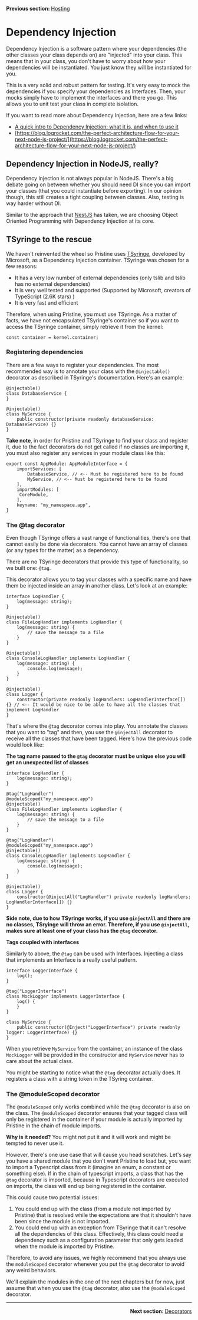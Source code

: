 <p>
   <strong>Previous section: </strong> <a href="02.hosting.md">Hosting</a>
</p>


# Dependency Injection

Dependency Injection is a software pattern where your dependencies (the other classes your class depends on) are
"injected" into your class. This means that in your class, you don't have to worry about how your dependencies will be 
instantiated. You just know they will be instantiated for you.

This is a very solid and robust pattern for testing. It's very easy to mock the dependencies if you specify your 
dependencies as Interfaces. Then, your mocks simply have to implement the interfaces and there you go. This allows you 
to unit test your class in complete isolation.

If you want to read more about Dependency Injection, here are a few links:
* [A quick intro to Dependency Injection: what it is, and when to use it](https://www.freecodecamp.org/news/a-quick-intro-to-dependency-injection-what-it-is-and-when-to-use-it-7578c84fa88f/)
* [https://blog.logrocket.com/the-perfect-architecture-flow-for-your-next-node-js-project/](https://blog.logrocket.com/the-perfect-architecture-flow-for-your-next-node-js-project/) 

## Dependency Injection in NodeJS, really?
Dependency Injection is not always popular in NodeJS. There's a big debate going on between whether you should need DI
since you can import your classes (that you could instantiate before exporting). In our opinion though, this still 
creates a tight coupling between classes. Also, testing is way harder without DI.

Similar to the approach that [NestJS](https://github.com/nestjs/nest) has taken, we are choosing Object Oriented 
Programming with Dependency Injection at its core.

## TSyringe to the rescue

We haven't reinvented the wheel so Pristine uses [TSyringe](https://github.com/microsoft/tsyringe), developed by 
Microsoft, as a Dependency Injection container. TSyringe was chosen for a few reasons:
* It has a very low number of external dependencies (only tslib and tslib has no external dependencies)
* It is very well tested and supported (Supported by Microsoft, creators of TypeScript (2.6K stars) )
* It is very fast and efficient

Therefore, when using Pristine, you must use TSyringe. As a matter of facts, we have not encapsulated TSyringe's 
container so if you want to access the TSyringe container, simply retrieve it from the kernel:

```
const container = kernel.container;
```

### Registering dependencies

There are a few ways to register your dependencies. The most recommended way is to annotate your class with the 
`@injectable()` decorator as described in TSyringe's documentation. Here's an example:

```
@injectable()
class DatabaseService {
}

@injectable()
class MyService {
    public constructor(private readonly databaseService: DatabaseService) {}    
}
```

**Take note**, in order for Pristine and TSyringe to find your class and register it, due to the fact decorators do not
get called if no classes are importing it, you must also register any services in your module class like this:

```
export const AppModule: AppModuleInterface = {
    importServices: [
        DatabaseService, // <-- Must be registered here to be found
        MyService, // <-- Must be registered here to be found
    ],
    importModules: [
     CoreModule,
    ],
    keyname: "my_namespace.app",
}
```

### The @tag decorator
Even though TSyringe offers a vast range of functionalities, there's one that cannot easily be done via decorators. You
cannot have an array of classes (or any types for the matter) as a dependency.

There are no TSyringe decorators that provide this type of functionality, so we built one: `@tag`. 

This decorator allows you to tag your classes with a specific name and have them be injected inside an array in another
class. Let's look at an example: 

```
interface LogHandler {
    log(message: string);
}

@injectable()
class FileLogHandler implements LogHandler {
    log(message: string) {
        // save the message to a file
    }
}

@injectable()
class ConsoleLogHandler implements LogHandler {
    log(message: string) {
        console.log(message);
    }
}

@injectable()
class Logger {
    constructor(private readonly logHandlers: LogHandlerInterface[]) {} // <-- It would be nice to be able to have all the classes that implement LogHandler 
}

```

That's where the `@tag` decorator comes into play. You annotate the classes that you want to "tag" and then, 
you use the `@injectAll` decorator to receive all the classes that have been tagged. Here's how the previous code 
would look like:

**The tag name passed to the `@tag` decorator must be unique else you will get an unexpected list of classes**

```
interface LogHandler {
    log(message: string);
}

@tag("LogHandler")
@moduleScoped("my_namespace.app")
@injectable()
class FileLogHandler implements LogHandler {
    log(message: string) {
        // save the message to a file
    }
}

@tag("LogHandler")
@moduleScoped("my_namespace.app")
@injectable()
class ConsoleLogHandler implements LogHandler {
    log(message: string) {
        console.log(message);
    }
}

@injectable()
class Logger {
    constructor(@injectAll("LogHandler") private readonly logHandlers: LogHandlerInterface[]) {} 
}

```

**Side note, due to how TSyringe works, if you use `@injectAll` and there are no classes, TSryinge will throw an error.
Therefore, if you use `@injectAll`, makes sure at least one of your class has the `@tag` decorator.**

**Tags coupled with interfaces**

Similarly to above, the `@tag` can be used with Interfaces. Injecting a class that implements an Interface is a really
useful pattern.

```
interface LoggerInterface {
    log();
}

@tag("LoggerInterface")
class MockLogger implements LoggerInterface {
    log() {
    }
} 

class MyService {
    public constructor(@Inject("LoggerInterface") private readonly logger: LoggerInterface) {}
}
```

When you retrieve `MyService` from the container, an instance of the class `MockLogger` will be provided in the 
constructor and `MyService` never has to care about the actual class.

You might be starting to notice what the `@tag` decorator actually does. It registers a class with a string token in the 
TSyring container.

### The @moduleScoped decorator
The `@moduleScoped` only works combined while the `@tag` decorator is also on the class. The `@moduleScoped` decorator ensures that your tagged class will only be registered in the container if your module is actually imported by Pristine in the chain of module imports.

**Why is it needed?**
You might not put it and it will work and might be tempted to never use it.

However, there's one use case that will cause you head scratches. Let's say you have a shared module that you don't want
Pristine to load but, you want to import a Typescript class from it (imagine an enum, a constant or something else). 
If in the chain of typescript imports, a class that has the `@tag` decorator is imported, because in Typescript 
decorators are executed on imports, the class will end up being registered in the container.

This could cause two potential issues:
1. You could end up with the class (from a module not imported by Pristine) that is resolved while the expectations are
that it shouldn't have been since the module is not imported.
2. You could end up with an exception from TSyringe that it can't resolve all the dependencies of this class. 
Effectively, this class could need a dependency such as a configuration parameter that only gets loaded when the module
is imported by Pristine.

Therefore, to avoid any issues, we highly recommend that you always use the `moduleScoped` decorator whenever you put 
the `@tag` decorator to avoid any weird behaviors.

We'll explain the modules in the one of the next chapters but for now, just assume that when you use the `@tag`
decorator, also use the `@moduleScoped` decorator. 

---

<p align="right">
    <strong>Next section: </strong> <a href="04.decorators.md">Decorators</a>
</p>

